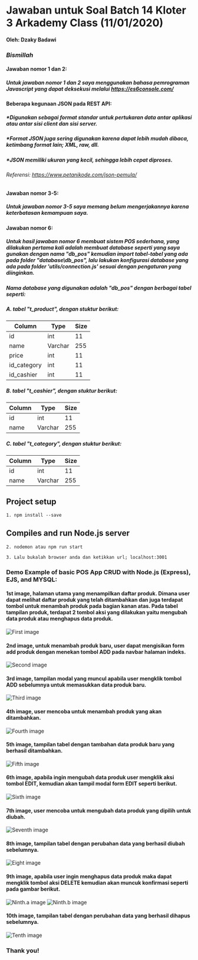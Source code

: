 # Jawaban untuk Soal Batch 14 Kloter 3 Arkademy Class (11/01/2020)
#### Oleh: Dzaky Badawi

### *Bismillah*
#### Jawaban nomor 1 dan 2:
##### Untuk jawaban nomor 1 dan 2 saya menggunakan bahasa pemrograman Javascript yang dapat deksekusi melalui https://es6console.com/

#### Beberapa kegunaan JSON pada REST API:
##### *Digunakan sebagai format standar untuk pertukaran data antar aplikasi atau antar sisi client dan sisi server.
##### *Format JSON juga sering digunakan karena dapat lebih mudah dibaca, ketimbang format lain; XML, raw, dll.
##### *JSON memiliki ukuran yang kecil, sehingga lebih cepat diproses.
###### Referensi: https://www.petanikode.com/json-pemula/

#### Jawaban nomor 3-5:
##### Untuk jawaban nomor 3-5 saya memang belum mengerjakannya karena keterbatasan kemampuan saya.

#### Jawaban nomor 6:
##### Untuk hasil jawaban nomor 6 membuat sistem POS sederhana, yang dilakukan pertama kali adalah membuat database seperti yang saya gunakan dengan nama "db_pos" kemudian import tabel-tabel yang ada pada folder "database\db_pos", lalu lakukan konfigurasi database yang ada pada folder 'utils/connection.js' sesuai dengan pengaturan yang diinginkan.

##### Nama database yang digunakan adalah "db_pos" dengan berbagai tabel seperti:
##### A. tabel "t_product", dengan stuktur berikut:
Column | Type | Size
------------ | -------------| -------------
id | int | 11
name | Varchar | 255
price | int | 11
id_category | int | 11
id_cashier | int | 11

##### B. tabel "t_cashier", dengan stuktur berikut:
Column | Type | Size
------------ | -------------| -------------
id | int | 11
name | Varchar | 255

##### C. tabel "t_category", dengan stuktur berikut:
Column | Type | Size
------------ | -------------| -------------
id | int | 11
name | Varchar | 255

## Project setup
```
1. npm install --save
```
## Compiles and run Node.js server
```
2. nodemon atau npm run start
```
```
3. Lalu bukalah browser anda dan ketikkan url; localhost:3001
```

### Demo Example of basic POS App CRUD with Node.js (Express), EJS, and MYSQL:
#### 1st image, halaman utama yang menampilkan daftar produk. Dimana user dapat melihat daftar produk yang telah ditambahkan dan juga terdapat tombol untuk menambah produk pada bagian kanan atas. Pada tabel tampilan produk, terdapat 2 tombol aksi yang dilakukan yaitu mengubah data produk atau menghapus data produk.

![First image](https://raw.githubusercontent.com/badawi1713/jawaban-batch14-kloter3/master/jawaban-06/public/assets/readme-images/1.PNG)

#### 2nd image, untuk menambah produk baru, user dapat mengisikan form add produk dengan menekan tombol ADD pada navbar halaman indeks.

![Second image](https://raw.githubusercontent.com/badawi1713/jawaban-batch14-kloter3/master/jawaban-06/public/assets/readme-images/2.PNG)

#### 3rd image, tampilan modal yang muncul apabila user mengklik tombol ADD sebelumnya untuk memasukkan data produk baru.

![Third image](https://raw.githubusercontent.com/badawi1713/jawaban-batch14-kloter3/master/jawaban-06/public/assets/readme-images/3.PNG)

#### 4th image, user mencoba untuk menambah produk yang akan ditambahkan.

![Fourth image](https://raw.githubusercontent.com/badawi1713/jawaban-batch14-kloter3/master/jawaban-06/public/assets/readme-images/4.PNG)

#### 5th image, tampilan tabel dengan tambahan data produk baru yang berhasil ditambahkan.

![Fifth image](https://raw.githubusercontent.com/badawi1713/jawaban-batch14-kloter3/master/jawaban-06/public/assets/readme-images/5.PNG)

#### 6th image, apabila ingin mengubah data produk user mengklik aksi tombol EDIT, kemudian akan tampil modal form EDIT seperti berikut.

![Sixth image](https://raw.githubusercontent.com/badawi1713/jawaban-batch14-kloter3/master/jawaban-06/public/assets/readme-images/6.PNG)

#### 7th image, user mencoba untuk mengubah data produk yang dipilih untuk diubah.

![Seventh image](https://raw.githubusercontent.com/badawi1713/jawaban-batch14-kloter3/master/jawaban-06/public/assets/readme-images/7.PNG)

#### 8th image, tampilan tabel dengan perubahan data yang berhasil diubah sebelumnya.

![Eight image](https://raw.githubusercontent.com/badawi1713/jawaban-batch14-kloter3/master/jawaban-06/public/assets/readme-images/8.PNG)

#### 9th image, apabila user ingin menghapus data produk maka dapat mengklik tombol aksi DELETE kemudian akan muncuk konfirmasi seperti pada gambar berikut.

![Ninth.a image](https://raw.githubusercontent.com/badawi1713/jawaban-batch14-kloter3/master/jawaban-06/public/assets/readme-images/9.PNG)
![Ninth.b image](https://raw.githubusercontent.com/badawi1713/jawaban-batch14-kloter3/master/jawaban-06/public/assets/readme-images/10.PNG)

#### 10th image, tampilan tabel dengan perubahan data yang berhasil dihapus sebelumnya.

![Tenth image](https://raw.githubusercontent.com/badawi1713/jawaban-batch14-kloter3/master/jawaban-06/public/assets/readme-images/11.PNG)

### Thank you!
